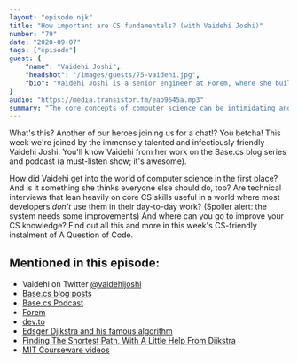 ```yaml
---
layout: "episode.njk"
title: "How important are CS fundamentals? (with Vaidehi Joshi)"
number: "79"
date: "2020-09-07"
tags: ["episode"]
guest: {
    "name": "Vaidehi Joshi",
    "headshot": "/images/guests/75-vaidehi.jpg",
    "bio": "Vaidehi Joshi is a senior engineer at Forem, where she builds community and helps improve the software careers of millions. She enjoys building and breaking code, but loves creating empathetic engineering teams a whole lot more. She is the creator of basecs and baseds, two writing series exploring the fundamentals of computer science and distributed systems. She also co-hosts the Base.cs Podcast, and is a producer of the BaseCS and Byte Sized video series."
}
audio: "https://media.transistor.fm/eab9645a.mp3"
summary: "The core concepts of computer science can be intimidating and hard to learn. When, how, and why should you learn them?"
---
```


What's this? Another of our heroes joining us for a chat!? You betcha! This week we're joined by the immensely talented and infectiously friendly Vaidehi Joshi. You'll know Vaidehi from her work on the Base.cs blog series and podcast (a must-listen show; it's awesome).

How did Vaidehi get into the world of computer science in the first place? And is it something she thinks everyone else should do, too? Are technical interviews that lean heavily on core CS skills useful in a world where most developers _don't_ use them in their day-to-day work? (Spoiler alert: the system needs some improvements) And where can you go to improve your CS knowledge? Find out all this and more in this week's CS-friendly instalment of A Question of Code.

## Mentioned in this episode:

* Vaidehi on Twitter [@vaidehijoshi](https://twitter.com/vaidehijoshi)
* [Base.cs blog posts](https://medium.com/basecs)
* [Base.cs Podcast](https://www.codenewbie.org/basecs)
* [Forem](https://www.forem.com/)
* [dev.to](https://dev.to/)
* [Edsger Djikstra and his famous algorithm](https://www.youtube.com/watch?v=uQ0OojjS4Lk)
* [Finding The Shortest Path, With A Little Help From Dijkstra](https://medium.com/basecs/finding-the-shortest-path-with-a-little-help-from-dijkstra-613149fbdc8e)
* [MIT Courseware videos](https://ocw.mit.edu/courses/find-by-topic/#cat=engineering&subcat=computerscience)